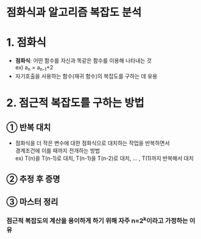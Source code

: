 점화식과 알고리즘 복잡도 분석
==
# 1. 점화식
- **점화식**: 어떤 함수를 자신과 똑같은 함수를 이용해 나타내는 것  
  ex) a<sub>n</sub> = a<sub>n-1</sub>+2  
- 자기호출을 사용하는 함수(재귀 함수)의 복잡도를 구하는 데 유용  
  
    
# 2. 점근적 복잡도를 구하는 방법
## ① 반복 대치
- 점화식을 더 작은 변수에 대한 점화식으로 대치하는 작업을 반복하면서  
  경계조건에 이를 때까지 전개하는 방법  
  ex) T(n)을 T(n-1)로 대치, T(n-1)을 T(n-2)로 대치, … , T(1)까지 반복해서 대치   
  
## ② 추정 후 증명  

## ③ 마스터 정리 

###  점근적 복잡도의 계산을 용이하게 하기 위해 자주 n=2<sup>k</sup>이라고 가정하는 이유
